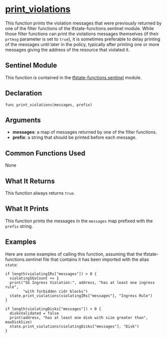 # [print_violations](../tfstate-functions.sentinel#L254)
This function prints the violation messages that were previously returned by one of the filter functions of the tfstate-functions.sentinel module. While those filter functions can print the violations messages themselves (if their `prtmsg` parameter is set to `true`), it is sometimes preferable to delay printing of the messages until later in the policy, typically after printing one or more messages giving the address of the resource that violated it.

## Sentinel Module
This function is contained in the [tfstate-functions.sentinel](../tfstate-functions.sentinel) module.

## Declaration
`func print_violations(messages, prefix)`

## Arguments
* **messages**: a map of messages returned by one of the filter functions.
* **prefix**: a string that should be printed before each message.

## Common Functions Used
None

## What It Returns
This function always returns `true`.

## What It Prints
This function prints the messages in the `messages` map prefixed with the `prefix` string.

## Examples
Here are some examples of calling this function, assuming that the tfstate-functions.sentinel file that contains it has been imported with the alias `state`:
```
if length(violatingIRs["messages"]) > 0 {
  violatingSGsCount += 1
  print("SG Ingress Violation:", address, "has at least one ingress rule",
        "with forbidden cidr blocks")
  state.print_violations(violatingIRs["messages"], "Ingress Rule")
}

if length(violatingDisks["messages"]) > 0 {
  disksValidated = false
  print(address, "has at least one disk with size greater than", maxDiskSize)
  state.print_violations(violatingDisks["messages"], "Disk")
}
```
